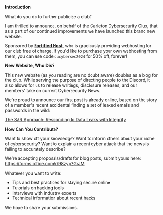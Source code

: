 <!-- title: Hello World! -->
<!-- author: Club Executive -->

**Introduction**

What do you do to further publicize a club? 

I am thrilled to announce, on behalf of the Carleton Cybersecurity Club, that as a part of our continued improvements we have launched this brand new website.

Sponsored by **[Fortified Host](https://fortified.host/)**, who is graciously providing webhosting for our club free of charge. If you'd like to purchase your own webhosting from them, you can use code `cucybersec2024` for 50% off, forever!

**New Website, Who Dis?**

This new website (as you reading are no doubt aware) doubles as a blog for the club. While serving the purpose of directing people to the Discord, it also allows for us to release writings, disclosure releases, and our members' take on current Cybersecurity News.

We're proud to announce our first post is already online, based on the story of a member's recent accidental finding a set of leaked emails and passwords in the wild:

[The SAR Approach: Responding to Data Leaks with Integrity](/blog/data-leak)

**How Can You Contribute?**

Want to show off your knowledge? Want to inform others about your niche of cybersecurity? Want to explain a recent cyber attack that the news is failing to accurately describe?

We're accepting proposals/drafts for blog posts, submit yours here: <https://forms.office.com/r/98zyp2GrJM>

Whatever you want to write:
- Tips and best practices for staying secure online
- Tutorials on hacking tools
- Interviews with industry experts
- Technical information about recent hacks

We hope to share your submissions.
